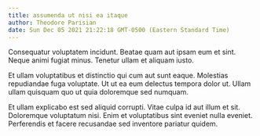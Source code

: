```yaml
---
title: assumenda ut nisi ea itaque
author: Theodore Parisian
date: Sun Dec 05 2021 21:22:18 GMT-0500 (Eastern Standard Time)
---
```

Consequatur voluptatem incidunt. Beatae quam aut ipsam eum et sint. Neque animi fugiat minus. Tenetur ullam et aliquam iusto.

 Et ullam voluptatibus et distinctio qui cum aut sunt eaque. Molestias repudiandae fuga voluptate. Ut ut ea eum delectus tempora dolor ut. Ullam ullam quisquam quo ut quia doloremque sed numquam.

 Et ullam explicabo est sed aliquid corrupti. Vitae culpa id aut illum et sit. Doloremque voluptatum nisi. Enim et voluptatibus sint eveniet nulla eveniet. Perferendis et facere recusandae sed inventore pariatur quidem.